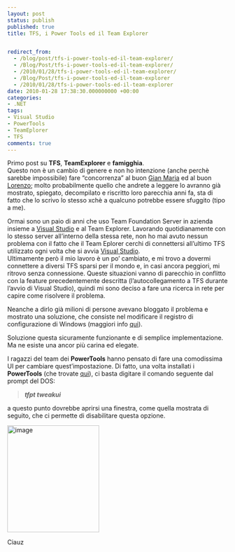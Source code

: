 ```yaml
---
layout: post
status: publish
published: true
title: TFS, i Power Tools ed il Team Explorer


redirect_from: 
  - /blog/post/tfs-i-power-tools-ed-il-team-explorer/
  - /Blog/Post/tfs-i-power-tools-ed-il-team-explorer/
  - /2010/01/28/tfs-i-power-tools-ed-il-team-explorer/
  - /Blog/Post/tfs-i-power-tools-ed-il-team-explorer
  - /2010/01/28/tfs-i-power-tools-ed-il-team-explorer
date: 2010-01-28 17:38:30.000000000 +00:00
categories:
- .NET
tags:
- Visual Studio
- PowerTools
- TeamEplorer
- TFS
comments: true
---
```

<p>
	Primo post su <strong>TFS</strong>, <strong>TeamExplorer</strong> e <strong>famigghia</strong>. <br />
	Questo non &egrave; un cambio di genere e non ho intenzione (anche perch&egrave; sarebbe impossibile) fare &ldquo;concorrenza&rdquo; al buon <a href="http://www.codewrecks.com/blog/index.php" rel="nofollow friend met co-worker colleague" target="_new">Gian Maria</a> ed al buon <a href="http://geniodelmale.info/" rel="nofollow friend met colleague" target="_new">Lorenzo</a>; molto probabilmente quello che andrete a leggere lo avranno gi&agrave; mostrato, spiegato, decompilato e riscritto loro parecchia anni fa, sta di fatto che lo scrivo lo stesso xch&egrave; a qualcuno potrebbe essere sfuggito (tipo a me).</p>
<p>
	Ormai sono un paio di anni che uso Team Foundation Server in azienda insieme a <a href="http://imperugo.tostring.it/blog/search?q=Visual+Studio&amp;searchButton=Go" target="_blank" title="Search Visual Studio">Visual Studio</a> e al Team Explorer. Lavorando quotidianamente con lo stesso server all&rsquo;interno della stessa rete, non ho mai avuto nessun problema con il fatto che il Team Eplorer cerchi di connettersi all&rsquo;ultimo TFS utilizzato ogni volta che si avvia <a href="http://imperugo.tostring.it/blog/search?q=Visual+Studio&amp;searchButton=Go" target="_blank" title="Search Visual Studio">Visual Studio</a>. <br />
	Ultimamente per&ograve; il mio lavoro &egrave; un po&rsquo; cambiato, e mi trovo a dovermi connettere a diversi TFS sparsi per il mondo e, in casi ancora peggiori, mi ritrovo senza connessione. Queste situazioni vanno di parecchio in conflitto con la feature precedentemente descritta (l&rsquo;autocollegamento a TFS durante l&rsquo;avvio di Visual Studio), quindi mi sono deciso a fare una ricerca in rete per capire come risolvere il problema.</p>
<p>
	Neanche a dirlo gi&agrave; milioni di persone avevano bloggato il problema e mostrato una soluzione, che consiste nel modificare il registro di configurazione di Windows (maggiori info <a href="http://msmvps.com/blogs/vstsblog/archive/2009/06/29/disable-auto-connect-to-tfs-on-vs-startup.aspx" rel="nofollow" target="_blank" title="Disable auto-connect to TFS on VS startup">qui</a>).</p>
<p>
	Soluzione questa sicuramente funzionante e di semplice implementazione. Ma ne esiste una ancor pi&ugrave; carina ed elegate.</p>
<p>
	I ragazzi del team dei <strong>PowerTools</strong> hanno pensato di fare una comodissima UI per cambiare quest&rsquo;impostazione. Di fatto, una volta installati i <strong>PowerTools</strong> (che trovate <a href="http://msdn.microsoft.com/en-us/teamsystem/bb980963.aspx" rel="nofollow" target="_blank" title="Team Foundation Server Power Tools">qui</a>), ci basta digitare il comando seguente dal prompt del DOS:</p>
<blockquote>
	<p>
		<strong><em>tfpt tweakui</em></strong></p>
</blockquote>
<p>
	a questo punto dovrebbe aprirsi una finestra, come quella mostrata di seguito, che ci permette di disabilitare questa opzione.</p>
<p>
	<a href="http://imperugo.tostring.it/Content/Uploaded/image//imperugo/90646082-6b47-44c6-9b0d-ab403e042f1a.png" rel="shadowbox"><img alt="image" border="0" height="244" src="http://imperugo.tostring.it/Content/Uploaded/image//imperugo/b2ab2b32-139b-443a-80ae-6335c402e9e2.png" style="border-right-width: 0px; display: inline; border-top-width: 0px; border-bottom-width: 0px; border-left-width: 0px" title="image" width="210" /></a></p>
<p>
	Ciauz</p>
